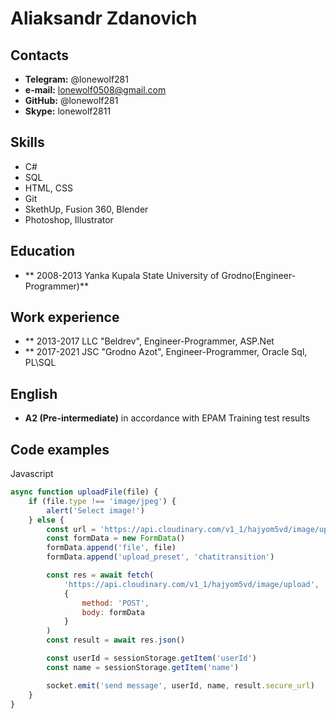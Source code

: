 # Aliaksandr Zdanovich

## Contacts
* **Telegram:** @lonewolf281
* **e-mail:** lonewolf0508@gmail.com
* **GitHub:** @lonewolf281
* **Skype:** lonewolf2811

## Skills
* C#
* SQL 
* HTML, CSS
* Git 
* SkethUp, Fusion 360, Blender
* Photoshop, Illustrator

## Education
* ** 2008-2013 Yanka Kupala State University of Grodno(Engineer-Programmer)**

## Work experience
* ** 2013-2017 LLC "Beldrev", Engineer-Programmer, ASP.Net
* ** 2017-2021 JSC "Grodno Azot", Engineer-Programmer, Oracle Sql, PL\SQL

## English
* **A2 (Pre-intermediate)** in accordance with EPAM Training test results

## Code examples

Javascript

```javascript
async function uploadFile(file) {
    if (file.type !== 'image/jpeg') {
        alert('Select image!')
    } else {
        const url = 'https://api.cloudinary.com/v1_1/hajyom5vd/image/upload'
        const formData = new FormData()
        formData.append('file', file)
        formData.append('upload_preset', 'chatitransition')

        const res = await fetch(
            'https://api.cloudinary.com/v1_1/hajyom5vd/image/upload',
            {
                method: 'POST',
                body: formData
            }
        )
        const result = await res.json()

        const userId = sessionStorage.getItem('userId')
        const name = sessionStorage.getItem('name')

        socket.emit('send message', userId, name, result.secure_url)
    }
}
```